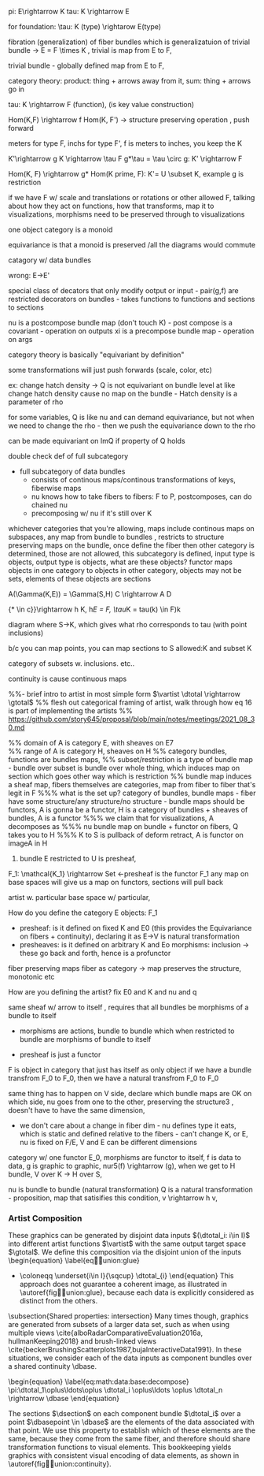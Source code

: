 pi: E\rightarrow K
tau: K \rightarrow E

for foundation:
\tau: K (type) \rightarow E(type)

fibration (generalization) of fiber bundles which is generalizatuion of trivial bundle -> E = F \times K , trivial is map from E to F, 

trivial bundle - globally defined map from E to F, 

category theory: product: thing + arrows away from it, sum: thing + arrows go in 

tau: K \rightarrow F (function), (is key value construction)


Hom(K,F) \rightarrow f Hom(K, F') -> structure preserving operation , push forward

meters for type F, inchs for type F', f is meters to inches, you keep the K

K'\rightarrow g K \rightarrow \tau F
g*\tau = \tau \circ g: K' \rightarrow F

Hom(K, F) \rightarrow g* Hom(K prime, F): K'= U \subset K, example g is restriction

if we have F w/ scale and translations or rotations or other allowed F, talking about how they act on functions, how that transforms, map it to visualizations, 
morphisms need to be preserved through to visualizations

one object category is a monoid

equivariance is that a monoid is preserved /all the diagrams would commute 

catagory w/ data bundles 

wrong: E->E'

special class of decators that only modify ootput or input
    - pair(g,f) are restricted decorators on bundles
    - takes functions to functions and sections to sections

nu is a postcompose bundle map (don't touch K)
    - post compose is a covariant
    - operation on outputs
xi is a precompose bundle map
    - operation on args

category theory is basically "equivariant by definition"


some transformations will just push forwards (scale, color, etc)

ex: change hatch density -> Q is not equivariant on bundle level at like change hatch density cause no map on the bundle - Hatch density is a parameter of rho

for some variables, Q is like nu and can demand equivariance, but not when we need to change the rho - then we push the equivariance down to the rho

can be made equivariant on ImQ if property of Q holds

double check def of full subcategory
- full subcategory of data bundles
  - consists of continous maps/continous transformations of keys, fiberwise maps
  - nu knows how to take fibers to fibers: F to P, postcomposes, can do chained nu
  - precomposing w/ nu if it's still over K


whichever categories that you're allowing, maps include continous maps on subspaces, any map from bundle to bundles , restricts to structure preserving maps on the bundle, once define the fiber then other category is determined, those are not allowed, this subcategory is defined, input type is objects, output type is objects, what are these objects? 
functor maps objects in one category to objects in other category, objects may not be sets, elements of these objects are sections

A(\Gamma(K,E)) = \Gamma(S,H)
C \rightarrow A D

{* \in c}}\rightarrow h K, h*E = F, \tau*K = tau(k)  \in F)k

diagram where S->K, which gives what rho corresponds to tau (with point inclusions)

b/c you can map points, you can map sections to S
allowed:K and subset K

category of subsets w. inclusions. etc..

continuity is cause continuous maps

%%- brief intro to artist in most simple form $\vartist \dtotal \rightarrow \gtotal$ 
%% flesh out categorical framing of artist, walk through how eq 16 is part of implementing the artists
%% https://github.com/story645/proposal/blob/main/notes/meetings/2021_08_30.md

%% domain of A is category E, with sheaves on E7   
%% range of A is category H, sheaves on H
%% category bundles, functions are bundles maps, 
%% subset/restriction is a type of bundle map - bundle over subset is bundle over whole thing, which induces map on section which goes other way which is restriction
%% bundle map induces a sheaf map, fibers themselves are categories, map from fiber to fiber that's legit in F
%%% what is the set up? category of bundles, bundle maps - fiber have some structure/any structure/no structure - bundle maps should be functors, A is gonna be a functor, H is a category of bundles + sheaves of bundles, A is a functor
%%% we claim that for visualizations, A decomposes as 
%%% nu bundle map on bundle + functor on fibers, Q takes you to H
%%% K to S is pullback of deform retract, A is functor on imageA in H


1) bundle E restricted to U is presheaf, 

F_1: \mathcal{K_1} \rightarrow Set <-presheaf is the functor F_1
any map on base spaces will give us a map on functors, sections will pull back

artist w. particular base space w/ particular, 

How do you define the category E
objects: F_1 
  - presheaf: is it defined on fixed K and E0 (this provides the Equivariance on fibers + continuity), declaring it as E->V is natural transformation
  - presheaves: is it defined on arbitrary K and Eo
morphisms: inclusion -> these go back and forth, hence is a profunctor

fiber preserving maps 
fiber as category -> map preserves the structure, monotonic etc

How are you defining the artist? fix E0 and K and nu and q

same sheaf w/ arrow to itself , requires that all bundles be morphisms of a bundle to itself
  - morphisms are actions, bundle to bundle which when restricted to bundle are morphisms of bundle to itself 

- presheaf is just a functor

F is object in category that just has itself as only object 
if we have a bundle transfrom F_0 to F_0, then we have a natural transfrom F_0 to F_0

same thing has to happen on V side, declare which bundle maps are OK on which side, nu goes from one to the other, preserving the structure3 , doesn't have to have the same dimension,
- we don't care about a change in fiber dim - nu defines type it eats, which is static and defined relative to the fibers - can't change K, or E, nu is fixed on F/E, V and E can be different dimensions

category w/ one functor E_0, morphisms are functor to itself, f is data to data, g is graphic to graphic, nur5(f) \rightarrow (g), when we get to H bundle, 
V over K -> H over S, 

nu is bundle to bundle (natural transformation)
Q is a natural transformation - proposition, map that satisifies this condition, v \rightarrow h v, 

### Artist Composition
These graphics can be generated by disjoint data inputs  $(\dtotal_i: i\in I)$ into different artist functions $\vartist$ with the same output target space $\gtotal$. We define this composition via the disjoint union of the inputs 
\begin{equation}
  \label{eq:artist:union:glue}
+ \coloneqq \underset{i\in I}{\sqcup} \dtotal_{i}
\end{equation}
This approach does not guarantee a coherent image, as illustrated in \autoref{fig:artist:union:glue}, because each data is explicitly considered as distinct from the others. 

\subsection{Shared properties: intersection}
Many times though, graphics are generated from subsets of a larger data set, such as when using multiple views \cite{alboRadarComparativeEvaluation2016a, hullmanKeeping2018} and brush-linked views \cite{beckerBrushingScatterplots1987,bujaInteractiveData1991}. In these situations, we consider each of the data inputs as component bundles over a shared continuity \dbase. 

\begin{equation}
  \label{eq:math:data:base:decompose}
  \pi:\dtotal_1\oplus\ldots\oplus \dtotal_i \oplus\ldots \oplus \dtotal_n \rightarrow \dbase
\end{equation}

The sections $\dsection$ on each component bundle $\dtotal_i$ over a point $\dbasepoint \in \dbase$ are the elements of the data associated with that point. We use this property to establish which of these elements are the same, because they come from the same fiber, and therefore should share transformation functions to visual elements. This bookkeeping yields graphics with consistent visual encoding of data elements, as shown in \autoref{fig:artist:union:continuity}. 



